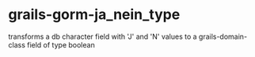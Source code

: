 # grails-gorm-ja_nein_type
transforms a db character field with 'J' and 'N' values to a grails-domain-class field of type boolean
